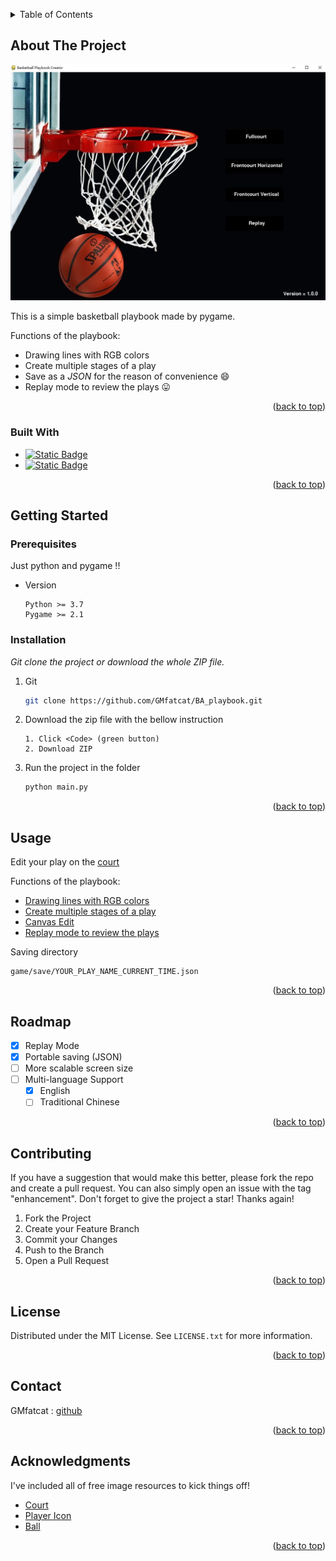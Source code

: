 <!-- Improved compatibility of back to top link: See: https://github.com/othneildrew/Best-README-Template/pull/73 -->
<a name="readme-top"></a>
<!--
*** Thanks for checking out the Best-README-Template. If you have a suggestion
*** that would make this better, please fork the repo and create a pull request
*** or simply open an issue with the tag "enhancement".
*** Don't forget to give the project a star!
*** Thanks again! Now go create something AMAZING! :D
-->

<!-- TABLE OF CONTENTS -->
<details>
  <summary>Table of Contents</summary>
  <ol>
    <li>
      <a href="#about-the-project">About The Project</a>
      <ul>
        <li><a href="#built-with">Built With</a></li>
      </ul>
    </li>
    <li>
      <a href="#getting-started">Getting Started</a>
      <ul>
        <li><a href="#prerequisites">Prerequisites</a></li>
        <li><a href="#installation">Installation</a></li>
      </ul>
    </li>
    <li><a href="#usage">Usage</a></li>
    <li><a href="#roadmap">Roadmap</a></li>
    <li><a href="#contributing">Contributing</a></li>
    <li><a href="#license">License</a></li>
    <li><a href="#contact">Contact</a></li>
    <li><a href="#acknowledgments">Acknowledgments</a></li>
  </ol>
</details>



<!-- ABOUT THE PROJECT -->
## About The Project

![Main Page](/info/mainpage.jpg)

This is a simple basketball playbook made by pygame.

Functions of the playbook:
* Drawing lines with RGB colors
* Create multiple stages of a play
* Save as a *JSON* for the reason of convenience :smile:
* Replay mode to review the plays :stuck_out_tongue:

<p align="right">(<a href="#readme-top">back to top</a>)</p>



### Built With

* [![Static Badge](https://img.shields.io/badge/Python-3.7-green)
](https://www.python.org/)
* [![Static Badge](https://img.shields.io/badge/Pygame-2.1.2-green)
](https://www.pygame.org/news)

<p align="right">(<a href="#readme-top">back to top</a>)</p>


<!-- GETTING STARTED -->
## Getting Started

### Prerequisites

Just python and pygame !!
* Version
  ```
  Python >= 3.7
  Pygame >= 2.1
  ```

### Installation

_Git clone the project or download the whole ZIP file._

1. Git
   ```sh
   git clone https://github.com/GMfatcat/BA_playbook.git
   ```
2. Download the zip file with the bellow instruction
   ```
   1. Click <Code> (green button)
   2. Download ZIP
   ```
3. Run the project in the folder
   ```python
   python main.py
   ```

<p align="right">(<a href="#readme-top">back to top</a>)</p>



<!-- USAGE EXAMPLES -->
## Usage

Edit your play on the [court](/info/court.jpg)

Functions of the playbook:
* [Drawing lines with RGB colors](/info/colorpicker.jpg)
* [Create multiple stages of a play](https://youtu.be/xIRyIBRq4f0)
* [Canvas Edit](https://youtu.be/oSktTL51x68)
* [Replay mode to review the plays](https://youtu.be/cUN5b4UNa5A)

Saving directory
   ```
   game/save/YOUR_PLAY_NAME_CURRENT_TIME.json
   ```

<p align="right">(<a href="#readme-top">back to top</a>)</p>


<!-- ROADMAP -->
## Roadmap

- [x] Replay Mode
- [x] Portable saving (JSON)
- [ ] More scalable screen size
- [ ] Multi-language Support
    - [x] English
    - [ ] Traditional Chinese

<p align="right">(<a href="#readme-top">back to top</a>)</p>



<!-- CONTRIBUTING -->
## Contributing

If you have a suggestion that would make this better, please fork the repo and create a pull request. You can also simply open an issue with the tag "enhancement".
Don't forget to give the project a star! Thanks again!

1. Fork the Project
2. Create your Feature Branch
3. Commit your Changes
4. Push to the Branch
5. Open a Pull Request

<p align="right">(<a href="#readme-top">back to top</a>)</p>



<!-- LICENSE -->
## License

Distributed under the MIT License. See `LICENSE.txt` for more information.

<p align="right">(<a href="#readme-top">back to top</a>)</p>



<!-- CONTACT -->
## Contact

GMfatcat : [github](https://github.com/GMfatcat)

<p align="right">(<a href="#readme-top">back to top</a>)</p>



<!-- ACKNOWLEDGMENTS -->
## Acknowledgments

I've included all of free image resources to kick things off!

* [Court](https://www.pinterest.com/pin/top-down-view-of-basketball-court--791437334516569235/)
* [Player Icon](https://www.cleanpng.com/png-computer-icons-silhouette-my-account-icon-4681697/)
* [Ball](https://www.flaticon.com/free-icon/basketball-ball_4354908)

<p align="right">(<a href="#readme-top">back to top</a>)</p>